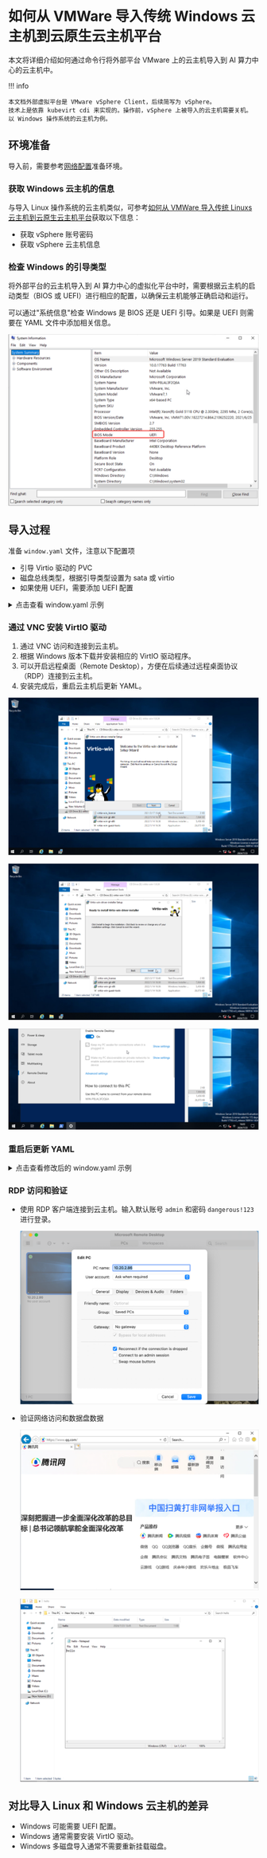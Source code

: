 # 如何从 VMWare 导入传统 Windows 云主机到云原生云主机平台

本文将详细介绍如何通过命令行将外部平台 VMware 上的云主机导入到 AI 算力中心的云主机中。

!!! info

    本文档外部虚拟平台是 VMware vSphere Client，后续简写为 vSphere。
    技术上是依靠 kubevirt cdi 来实现的。操作前，vSphere 上被导入的云主机需要关机。
    以 Windows 操作系统的云主机为例。

## 环境准备

导入前，需要参考[网络配置](../vm/vm-network.md)准备环境。

### 获取 Windows 云主机的信息

与导入 Linux 操作系统的云主机类似，可参考[如何从 VMWare 导入传统 Linuxs 云主机到云原生云主机平台](import-ubuntu.md)获取以下信息：

- 获取 vSphere 账号密码
- 获取 vSphere 云主机信息

### 检查 Windows 的引导类型

将外部平台的云主机导入到 AI 算力中心的虚拟化平台中时，需要根据云主机的启动类型（BIOS 或 UEFI）进行相应的配置，以确保云主机能够正确启动和运行。

可以通过"系统信息"检查 Windows 是 BIOS 还是 UEFI 引导。如果是 UEFI 则需要在 YAML 文件中添加相关信息。

![系统信息](../images/window-uefi.png)

## 导入过程

准备 `window.yaml` 文件，注意以下配置项

- 引导 Virtio 驱动的 PVC
- 磁盘总线类型，根据引导类型设置为 sata 或 virtio
- 如果使用 UEFI，需要添加 UEFI 配置

<details>
<summary>点击查看 window.yaml 示例</summary>

```yaml title="window.yaml"
apiVersion: kubevirt.io/v1
kind: VirtualMachine
metadata:
  labels:
    virtnest.io/os-family: windows
    virtnest.io/os-version: "server2019"
  name: export-window-21
  namespace: default
spec:
  dataVolumeTemplates:
    - metadata:
        name: export-window-21-rootdisk
      spec:
        pvc:
          accessModes:
            - ReadWriteOnce
          resources:
            requests:
              storage: 22Gi
          storageClassName: local-path
        source:
          vddk:
            backingFile: "[A05-09-ShangPu-Local-DataStore] virtnest-export-window/virtnest-export-window.vmdk"
            url: "https://10.64.56.21"
            uuid: "421d40f2-21a2-cfeb-d5c9-e7f8abfc2faa"
            thumbprint: "D7:C4:22:E3:6F:69:DA:72:50:81:12:FA:42:18:3F:29:5C:7F:41:CA"
            secretRef: "vsphere21"
            initImageURL: "release.daocloud.io/virtnest/vddk:v8"
    - metadata:
        name: export-window-21-datadisk
      spec:
        pvc:
          accessModes:
            - ReadWriteOnce
          resources:
            requests:
              storage: 1Gi
          storageClassName: local-path
        source:
          vddk:
            backingFile: "[A05-09-ShangPu-Local-DataStore] virtnest-export-window/virtnest-export-window_1.vmdk"
            url: "https://10.64.56.21"
            uuid: "421d40f2-21a2-cfeb-d5c9-e7f8abfc2faa"
            thumbprint: "D7:C4:22:E3:6F:69:DA:72:50:81:12:FA:42:18:3F:29:5C:7F:41:CA"
            secretRef: "vsphere21"
            initImageURL: "release.daocloud.io/virtnest/vddk:v8"
    # <1>. 引导 virtio 驱动的 pvc
    # ↓↓↓↓↓↓↓↓↓↓↓↓↓↓↓↓↓↓↓↓↓↓
    - metadata:
        name: virtio-disk
      spec:
        pvc:
          accessModes:
            - ReadWriteOnce
          resources:
            requests:
              storage: 10Mi
          storageClassName: local-path
        source:
          blank: {}
          # ↑↑↑↑↑↑↑↑↑↑↑↑↑↑↑↑↑↑↑↑↑↑
  running: true
  template:
    metadata:
      annotations:
        ipam.spidernet.io/ippools: '[{"cleangateway":false,"ipv4":["test86"]}]'
    spec:
      dnsConfig:
        nameservers:
        - 223.5.5.5
      domain:
        cpu:
          cores: 2
        memory:
          guest: 4Gi
        devices:
          disks:
            - bootOrder: 1
              disk:
                bus: sata   # <2> 磁盘总线类型，根据引导类型设置为 sata 或 virtio
              name: rootdisk
            - bootOrder: 2
              disk:
                bus: sata   # <2> 磁盘总线类型，根据引导类型设置为 sata 或 virtio
              name: datadisk
            # <1>. 引导 virtio 驱动的 disk
            # ↓↓↓↓↓↓↓↓↓↓↓↓↓↓↓↓↓↓↓↓↓↓
            - bootOrder: 3
              disk:
                bus: virtio
              name: virtdisk
            - bootOrder: 4
              cdrom:
                bus: sata
              name: virtiocontainerdisk
            # ↑↑↑↑↑↑↑↑↑↑↑↑↑↑↑↑↑↑↑↑↑↑
          interfaces:
            - bridge: {}
              name: ovs-bridge0
        # <3> 在上文“查看 window 引导是 BIOS 还是 UEFI”
        # 如果使用了 UEFI 需要添加的信息
        # ↓↓↓↓↓↓↓↓↓↓↓↓↓↓↓↓↓↓↓↓↓↓
        features:
          smm:
            enabled: true
        firmware:
          bootloader:
            efi:
              secureBoot: false
        # ↑↑↑↑↑↑↑↑↑↑↑↑↑↑↑↑↑↑↑↑↑↑
        machine:
          type: q35
        resources:
          requests:
            memory: 4Gi
      networks:
        - multus:
            default: true
            networkName: kube-system/test1
          name: ovs-bridge0
      volumes:
        - dataVolume:
            name: export-window-21-rootdisk
          name: rootdisk
        - dataVolume:
            name: export-window-21-datadisk
          name: datadisk      
        # <1> 引导 virtio 驱动的 volumes
        # ↓↓↓↓↓↓↓↓↓↓↓↓↓↓↓↓↓↓↓↓↓↓
        - dataVolume:
            name: virtio-disk
          name: virtdisk
        - containerDisk:
            image: release-ci.daocloud.io/virtnest/kubevirt/virtio-win:v4.12.12-5
          name: virtiocontainerdisk
        # ↑↑↑↑↑↑↑↑↑↑↑↑↑↑↑↑↑↑↑↑↑↑
```

</details>

### 通过 VNC 安装 VirtIO 驱动

1. 通过 VNC 访问和连接到云主机。
2. 根据 Windows 版本下载并安装相应的 VirtIO 驱动程序。
3. 可以开启远程桌面（Remote Desktop），方便在后续通过远程桌面协议（RDP）连接到云主机。
4. 安装完成后，重启云主机后更新 YAML。

![下载 VirtIO 1](../images/install01.png)

![下载 VirtIO 2](../images/install02.png)

![开启远程桌面Remote Desktop](../images/turn-on.png)

### 重启后更新 YAML 

<details>
<summary>点击查看修改后的 window.yaml 示例</summary>

```yaml title="window.yaml"
# 删除 标号 <1> 相关字段，修改标号 <2> 字段：sata 改成 virtio
apiVersion: kubevirt.io/v1
kind: VirtualMachine
metadata:
  labels:
    virtnest.io/os-family: windows
    virtnest.io/os-version: "server2019"
  name: export-window-21
  namespace: default
spec:
  dataVolumeTemplates:
    - metadata:
        name: export-window-21-rootdisk
      spec:
        pvc:
          accessModes:
            - ReadWriteOnce
          resources:
            requests:
              storage: 22Gi
          storageClassName: local-path
        source:
          vddk:
            backingFile: "[A05-09-ShangPu-Local-DataStore] virtnest-export-window/virtnest-export-window.vmdk"
            url: "https://10.64.56.21"
            uuid: "421d40f2-21a2-cfeb-d5c9-e7f8abfc2faa"
            thumbprint: "D7:C4:22:E3:6F:69:DA:72:50:81:12:FA:42:18:3F:29:5C:7F:41:CA"
            secretRef: "vsphere21"
            initImageURL: "release.daocloud.io/virtnest/vddk:v8"
    - metadata:
        name: export-window-21-datadisk
      spec:
        pvc:
          accessModes:
            - ReadWriteOnce
          resources:
            requests:
              storage: 1Gi
          storageClassName: local-path
        source:
          vddk:
            backingFile: "[A05-09-ShangPu-Local-DataStore] virtnest-export-window/virtnest-export-window_1.vmdk"
            url: "https://10.64.56.21"
            uuid: "421d40f2-21a2-cfeb-d5c9-e7f8abfc2faa"
            thumbprint: "D7:C4:22:E3:6F:69:DA:72:50:81:12:FA:42:18:3F:29:5C:7F:41:CA"
            secretRef: "vsphere21"
            initImageURL: "release.daocloud.io/virtnest/vddk:v8"
  running: true
  template:
    metadata:
      annotations:
        ipam.spidernet.io/ippools: '[{"cleangateway":false,"ipv4":["test86"]}]'
    spec:
      dnsConfig:
        nameservers:
        - 223.5.5.5
      domain:
        cpu:
          cores: 2
        memory:
          guest: 4Gi
        devices:
          disks:
            - bootOrder: 1
              disk:
                bus: virtio  # <2>
              name: rootdisk
            - bootOrder: 2
              disk:
                bus: virtio  # <2>
              name: datadisk
          interfaces:
            - bridge: {}
              name: ovs-bridge0
        # <3> 在上文“查看 window 引导是 BIOS 还是 UEFI”
        # 如果使用了 UEFI 需要添加的信息
        # ↓↓↓↓↓↓↓↓↓↓↓↓↓↓↓↓↓↓↓↓↓↓
        features:
          smm:
            enabled: true
        firmware:
          bootloader:
            efi:
              secureBoot: false
        # ↑↑↑↑↑↑↑↑↑↑↑↑↑↑↑↑↑↑↑↑↑↑
        machine:
          type: q35
        resources:
          requests:
            memory: 4Gi
      networks:
        - multus:
            default: true
            networkName: kube-system/test1
          name: ovs-bridge0
      volumes:
        - dataVolume:
            name: export-window-21-rootdisk
          name: rootdisk
        - dataVolume:
            name: export-window-21-datadisk
          name: datadisk
```

</details>

### RDP 访问和验证

- 使用 RDP 客户端连接到云主机。输入默认账号 `admin` 和密码 `dangerous!123` 进行登录。

    ![访问云主机](../images/pc.png)

- 验证网络访问和数据盘数据

    ![验证网络](../images/windows-network.png)
    
    ![查看数据盘数据](../images/disk.png)

## 对比导入 Linux 和 Windows 云主机的差异

- Windows 可能需要 UEFI 配置。
- Windows 通常需要安装 VirtIO 驱动。
- Windows 多磁盘导入通常不需要重新挂载磁盘。
